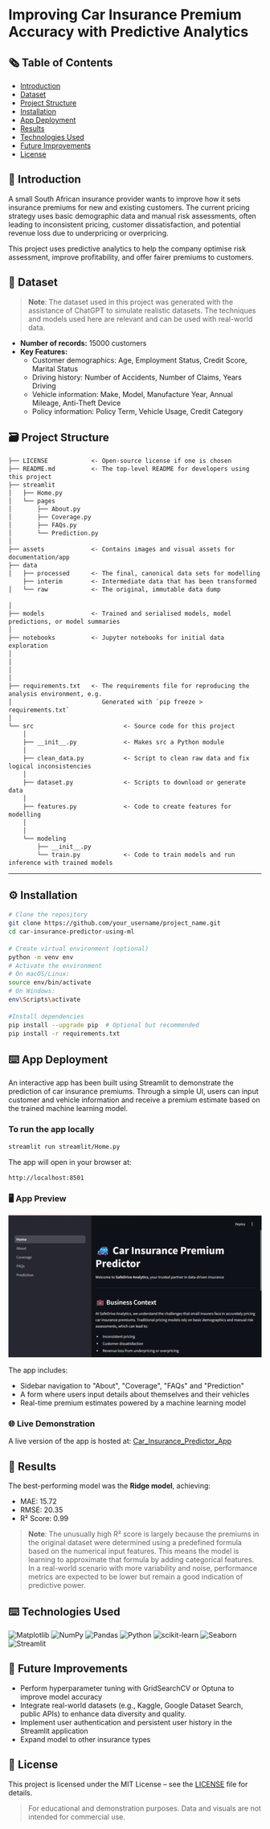 # Improving Car Insurance Premium Accuracy with Predictive Analytics

## 🗞️ Table of Contents
* [Introduction](#introduction)
* [Dataset](#dataset)
* [Project Structure](#project-structure)
* [Installation](#️-installation)
* [App Deployment](#app-deployment)
* [Results](#results)
* [Technologies Used](#technologies-used)
* [Future Improvements](#future-improvements)
* [License](#license)


## 💭 Introduction <a class="anchor" id="introduction"></a>
A small South African insurance provider wants to improve how it sets insurance premiums for new and existing customers. The current pricing strategy uses basic demographic data and manual risk assessments, often leading to inconsistent pricing, customer dissatisfaction, and potential revenue loss due to underpricing or overpricing. 

This project uses predictive analytics to help the company optimise risk assessment, improve profitability, and offer fairer premiums to customers.


## 📔 Dataset <a class="anchor" id="dataset"></a>
> **Note**: The dataset used in this project was generated with the assistance of ChatGPT to simulate realistic datasets. The techniques and models used here are relevant and can be used with real-world data. 

- **Number of records:** 15000 customers
- **Key Features:** 
    - Customer demographics: Age, Employment Status, Credit Score, Marital Status
    - Driving history: Number of Accidents, Number of Claims, Years Driving
    - Vehicle information: Make, Model, Manufacture Year, Annual Mileage, Anti-Theft Device
    - Policy information: Policy Term, Vehicle Usage, Credit Category


## 🗃️ Project Structure <a class="anchor" id="project-structure"></a>

```
├── LICENSE            <- Open-source license if one is chosen
├── README.md          <- The top-level README for developers using this project
├── streamlit
│   ├── Home.py             
│   └── pages  
│       ├── About.py
│       ├── Coverage.py
│       ├── FAQs.py
│       └── Prediction.py    
│
├── assets             <- Contains images and visual assets for documentation/app
├── data
│   ├── processed      <- The final, canonical data sets for modelling
    ├── interim        <- Intermediate data that has been transformed
│   └── raw            <- The original, immutable data dump

│
├── models             <- Trained and serialised models, model predictions, or model summaries
│
├── notebooks          <- Jupyter notebooks for initial data exploration
│                         
│                      
│
│
├── requirements.txt   <- The requirements file for reproducing the analysis environment, e.g.
│                         Generated with `pip freeze > requirements.txt`
│
└── src                         <- Source code for this project
    │
    ├── __init__.py             <- Makes src a Python module
    │
    ├── clean_data.py           <- Script to clean raw data and fix logical inconsistencies
    │
    ├── dataset.py              <- Scripts to download or generate data
    │
    ├── features.py             <- Code to create features for modelling
    │    
    │    
    └── modeling                
        ├── __init__.py        
        └── train.py            <- Code to train models and run inference with trained models
```

--------
## ⚙️ Installation <a class="anchor" id="installation"></a>

```bash
# Clone the repository
git clone https://github.com/your_username/project_name.git 
cd car-insurance-predictor-using-ml

# Create virtual environment (optional)
python -m venv env
# Activate the environment
# On macOS/Linux:
source env/bin/activate
# On Windows:
env\Scripts\activate

#Install dependencies
pip install --upgrade pip  # Optional but recommended
pip install -r requirements.txt
```


## ⌨️ App Deployment <a class="anchor" id="app-deployment"></a>

An interactive app has been built using Streamlit to demonstrate the prediction of car insurance premiums. Through a simple UI, users can input customer and vehicle information and receive a premium estimate based on the trained machine learning model. 

### To run the app locally

```bash
streamlit run streamlit/Home.py
```

The app will open in your browser at: 

```plaintext
http://localhost:8501
```

### 🖥️ App Preview

![App Screenshot](assets/homepage.png)

The app includes:
- Sidebar navigation to "About", "Coverage", "FAQs" and "Prediction"
- A form where users input details about themselves and their vehicles
- Real-time premium estimates powered by a machine learning model

### 🌐 Live Demonstration

A live version of the app is hosted at: [Car_Insurance_Predictor_App](https://car-insurance-premium-predictor.streamlit.app/prediction)




## 🤖 Results <a class="anchor" id="results"></a>
The best-performing model was the **Ridge model**, achieving:
- MAE: 15.72
- RMSE: 20.35
- R² Score: 0.99

> **Note**: The unusually high R² score is largely because the premiums in the original dataset were determined using a predefined formula based on the numerical input features. This means the model is learning to approximate that formula by adding categorical features. In a real-world scenario with more variability and noise, performance metrics are expected to be lower but remain a good indication of predictive power. 


## ⌨️ Technologies Used <a class="anchor" id="technologies-used"></a>
![Matplotlib](https://img.shields.io/badge/Matplotlib-%23ffffff.svg?style=for-the-badge&logo=Matplotlib&logoColor=black) ![NumPy](https://img.shields.io/badge/numpy-%23013243.svg?style=for-the-badge&logo=numpy&logoColor=white) ![Pandas](https://img.shields.io/badge/pandas-%23150458.svg?style=for-the-badge&logo=pandas&logoColor=white) ![Python](https://img.shields.io/badge/python-3670A0?style=for-the-badge&logo=python&logoColor=ffdd54) ![scikit-learn](https://img.shields.io/badge/scikit--learn-%23F7931E.svg?style=for-the-badge&logo=scikit-learn&logoColor=white) ![Seaborn](https://img.shields.io/badge/Seaborn-4c72b0?style=for-the-badge&logo=python&logoColor=white) ![Streamlit](https://img.shields.io/badge/Streamlit-FF4B4B?style=for-the-badge&logo=Streamlit&logoColor=white) 


## 🧪 Future Improvements <a class="anchor" id="future-improvements"></a>
- Perform hyperparameter tuning with GridSearchCV or Optuna to improve model accuracy
- Integrate real-world datasets (e.g., Kaggle, Google Dataset Search, public APIs) to enhance data diversity and quality. 
- Implement user authentication and persistent user history in the Streamlit application
- Expand model to other insurance types


## 📜 License <a class="anchor" id="license"></a>
This project is licensed under the MIT License – see the [LICENSE](./LICENSE) file for details.

> For educational and demonstration purposes. Data and visuals are not intended for commercial use.


